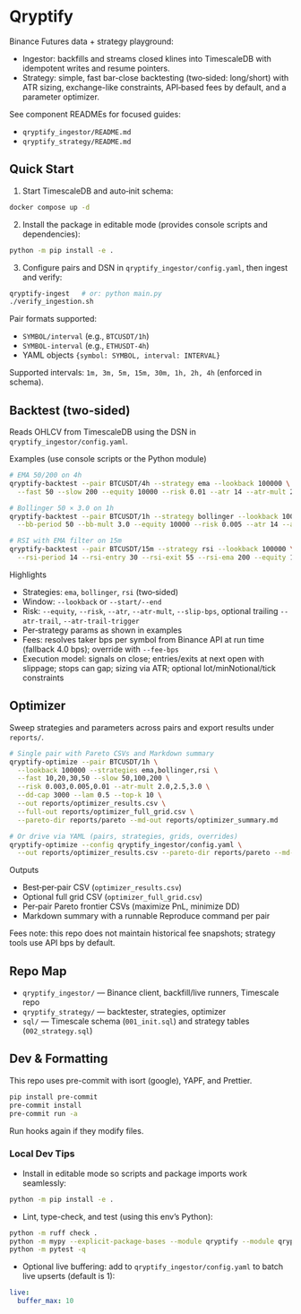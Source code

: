 # Qryptify

Binance Futures data + strategy playground:

- Ingestor: backfills and streams closed klines into TimescaleDB with idempotent writes and resume pointers.
- Strategy: simple, fast bar-close backtesting (two‑sided: long/short) with ATR sizing, exchange-like constraints, API‑based fees by default, and a parameter optimizer.

See component READMEs for focused guides:

- `qryptify_ingestor/README.md`
- `qryptify_strategy/README.md`

## Quick Start

1. Start TimescaleDB and auto‑init schema:

```bash
docker compose up -d
```

2. Install the package in editable mode (provides console scripts and dependencies):

```bash
python -m pip install -e .
```

3. Configure pairs and DSN in `qryptify_ingestor/config.yaml`, then ingest and verify:

```bash
qryptify-ingest   # or: python main.py
./verify_ingestion.sh
```

Pair formats supported:

- `SYMBOL/interval` (e.g., `BTCUSDT/1h`)
- `SYMBOL-interval` (e.g., `ETHUSDT-4h`)
- YAML objects `{symbol: SYMBOL, interval: INTERVAL}`

Supported intervals: `1m, 3m, 5m, 15m, 30m, 1h, 2h, 4h` (enforced in schema).

## Backtest (two‑sided)

Reads OHLCV from TimescaleDB using the DSN in `qryptify_ingestor/config.yaml`.

Examples (use console scripts or the Python module)

```bash
# EMA 50/200 on 4h
qryptify-backtest --pair BTCUSDT/4h --strategy ema --lookback 100000 \
  --fast 50 --slow 200 --equity 10000 --risk 0.01 --atr 14 --atr-mult 2.0

# Bollinger 50 × 3.0 on 1h
qryptify-backtest --pair BTCUSDT/1h --strategy bollinger --lookback 100000 \
  --bb-period 50 --bb-mult 3.0 --equity 10000 --risk 0.005 --atr 14 --atr-mult 2.0 --slip-bps 1

# RSI with EMA filter on 15m
qryptify-backtest --pair BTCUSDT/15m --strategy rsi --lookback 100000 \
  --rsi-period 14 --rsi-entry 30 --rsi-exit 55 --rsi-ema 200 --equity 10000 --risk 0.005 --atr 14 --atr-mult 3.0 --slip-bps 1
```

Highlights

- Strategies: `ema`, `bollinger`, `rsi` (two‑sided)
- Window: `--lookback` or `--start/--end`
- Risk: `--equity`, `--risk`, `--atr`, `--atr-mult`, `--slip-bps`, optional trailing `--atr-trail`, `--atr-trail-trigger`
- Per‑strategy params as shown in examples
- Fees: resolves taker bps per symbol from Binance API at run time (fallback 4.0 bps); override with `--fee-bps`
- Execution model: signals on close; entries/exits at next open with slippage; stops can gap; sizing via ATR; optional lot/minNotional/tick constraints

## Optimizer

Sweep strategies and parameters across pairs and export results under `reports/`.

```bash
# Single pair with Pareto CSVs and Markdown summary
qryptify-optimize --pair BTCUSDT/1h \
  --lookback 100000 --strategies ema,bollinger,rsi \
  --fast 10,20,30,50 --slow 50,100,200 \
  --risk 0.003,0.005,0.01 --atr-mult 2.0,2.5,3.0 \
  --dd-cap 3000 --lam 0.5 --top-k 10 \
  --out reports/optimizer_results.csv \
  --full-out reports/optimizer_full_grid.csv \
  --pareto-dir reports/pareto --md-out reports/optimizer_summary.md

# Or drive via YAML (pairs, strategies, grids, overrides)
qryptify-optimize --config qryptify_ingestor/config.yaml \
  --out reports/optimizer_results.csv --pareto-dir reports/pareto --md-out reports/optimizer_summary.md
```

Outputs

- Best‑per‑pair CSV (`optimizer_results.csv`)
- Optional full grid CSV (`optimizer_full_grid.csv`)
- Per‑pair Pareto frontier CSVs (maximize PnL, minimize DD)
- Markdown summary with a runnable Reproduce command per pair

Fees note: this repo does not maintain historical fee snapshots; strategy tools use API bps by default.

## Repo Map

- `qryptify_ingestor/` — Binance client, backfill/live runners, Timescale repo
- `qryptify_strategy/` — backtester, strategies, optimizer
- `sql/` — Timescale schema (`001_init.sql`) and strategy tables (`002_strategy.sql`)

## Dev & Formatting

This repo uses pre-commit with isort (google), YAPF, and Prettier.

```bash
pip install pre-commit
pre-commit install
pre-commit run -a
```

Run hooks again if they modify files.

### Local Dev Tips

- Install in editable mode so scripts and package imports work seamlessly:

```bash
python -m pip install -e .
```

- Lint, type-check, and test (using this env’s Python):

```bash
python -m ruff check .
python -m mypy --explicit-package-bases --module qryptify --module qryptify_ingestor --module qryptify_strategy
python -m pytest -q
```

- Optional live buffering: add to `qryptify_ingestor/config.yaml` to batch live upserts (default is 1):

```yaml
live:
  buffer_max: 10
```
